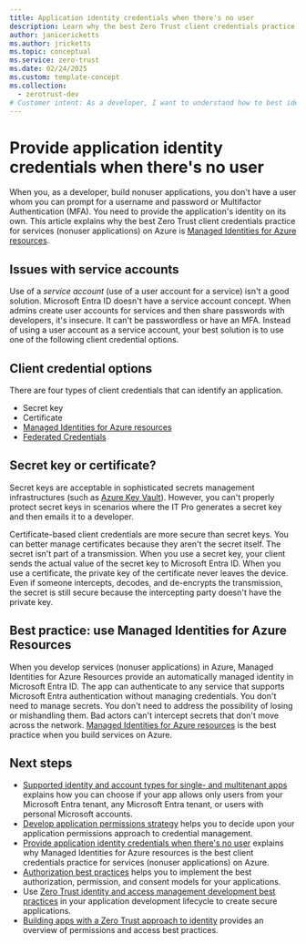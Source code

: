 ```yaml
---
title: Application identity credentials when there's no user
description: Learn why the best Zero Trust client credentials practice for services (nonuser applications) on Azure is Managed Identities for Azure Resources.
author: janicericketts
ms.author: jricketts
ms.topic: conceptual
ms.service: zero-trust
ms.date: 02/24/2025
ms.custom: template-concept
ms.collection:
  - zerotrust-dev
# Customer intent: As a developer, I want to understand how to best identify non-user applications so that I can address the guiding principles of Zero Trust.
---
```

# Provide application identity credentials when there's no user

When you, as a developer, build nonuser applications, you don't have a user whom you can prompt for a username and password or Multifactor Authentication (MFA). You need to provide the application's identity on its own. This article explains why the best Zero Trust client credentials practice for services (nonuser applications) on Azure is [Managed Identities for Azure resources](/entra/identity/managed-identities-azure-resources/overview-for-developers?tabs=portal%2Cdotnet).

## Issues with service accounts

Use of a *service account* (use of a user account for a service) isn't a good solution. Microsoft Entra ID doesn't have a service account concept. When admins create user accounts for services and then share passwords with developers, it's insecure. It can't be passwordless or have an MFA. Instead of using a user account as a service account, your best solution is to use one of the following client credential options.

## Client credential options

There are four types of client credentials that can identify an application.

- Secret key
- Certificate
- [Managed Identities for Azure resources](/entra/identity/managed-identities-azure-resources/overview-for-developers?tabs=portal%2Cdotnet)
- [Federated Credentials](/entra/workload-id/workload-identity-federation)

## Secret key or certificate?

Secret keys are acceptable in sophisticated secrets management infrastructures (such as [Azure Key Vault](/azure/key-vault/general/overview)). However, you can't properly protect secret keys in scenarios where the IT Pro generates a secret key and then emails it to a developer.

Certificate-based client credentials are more secure than secret keys. You can better manage certificates because they aren't the secret itself. The secret isn't part of a transmission. When you use a secret key, your client sends the actual value of the secret key to Microsoft Entra ID. When you use a certificate, the private key of the certificate never leaves the device. Even if someone intercepts, decodes, and de-encrypts the transmission, the secret is still secure because the intercepting party doesn't have the private key.

## Best practice: use Managed Identities for Azure Resources

When you develop services (nonuser applications) in Azure, Managed Identities for Azure Resources provide an automatically managed identity in Microsoft Entra ID. The app can authenticate to any service that supports Microsoft Entra authentication without managing credentials. You don't need to manage secrets. You don't need to address the possibility of losing or mishandling them. Bad actors can't intercept secrets that don't move across the network. [Managed Identities for Azure resources](/entra/identity/managed-identities-azure-resources/overview-for-developers?tabs=portal%2Cdotnet) is the best practice when you build services on Azure.

## Next steps

- [Supported identity and account types for single- and multitenant apps](identity-supported-account-types.md) explains how you can choose if your app allows only users from your Microsoft Entra tenant, any Microsoft Entra tenant, or users with personal Microsoft accounts.
- [Develop application permissions strategy](developer-strategy-application-permissions.md) helps you to decide upon your application permissions approach to credential management.
- [Provide application identity credentials when there's no user](identity-non-user-applications.md) explains why Managed Identities for Azure resources is the best client credentials practice for services (nonuser applications) on Azure.
- [Authorization best practices](developer-strategy-authorization-best-practices.md) helps you to implement the best authorization, permission, and consent models for your applications.
- Use [Zero Trust identity and access management development best practices](identity-iam-development-best-practices.md) in your application development lifecycle to create secure applications.
- [Building apps with a Zero Trust approach to identity](identity.md) provides an overview of permissions and access best practices.
